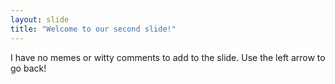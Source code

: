 ```yaml
---
layout: slide
title: "Welcome to our second slide!"
---
```

I have no memes or witty comments to add to the slide.
Use the left arrow to go back!
